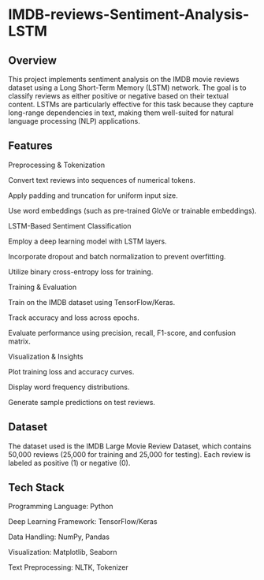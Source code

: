 # IMDB-reviews-Sentiment-Analysis-LSTM
## Overview
This project implements sentiment analysis on the IMDB movie reviews dataset using a Long Short-Term Memory (LSTM) network. The goal is to classify reviews as either positive or negative based on their textual content. LSTMs are particularly effective for this task because they capture long-range dependencies in text, making them well-suited for natural language processing (NLP) applications.

## Features
Preprocessing & Tokenization

Convert text reviews into sequences of numerical tokens.

Apply padding and truncation for uniform input size.

Use word embeddings (such as pre-trained GloVe or trainable embeddings).

LSTM-Based Sentiment Classification

Employ a deep learning model with LSTM layers.

Incorporate dropout and batch normalization to prevent overfitting.

Utilize binary cross-entropy loss for training.

Training & Evaluation

Train on the IMDB dataset using TensorFlow/Keras.

Track accuracy and loss across epochs.

Evaluate performance using precision, recall, F1-score, and confusion matrix.

Visualization & Insights

Plot training loss and accuracy curves.

Display word frequency distributions.

Generate sample predictions on test reviews.

## Dataset
The dataset used is the IMDB Large Movie Review Dataset, which contains 50,000 reviews (25,000 for training and 25,000 for testing). Each review is labeled as positive (1) or negative (0).

## Tech Stack
Programming Language: Python

Deep Learning Framework: TensorFlow/Keras

Data Handling: NumPy, Pandas

Visualization: Matplotlib, Seaborn

Text Preprocessing: NLTK, Tokenizer
